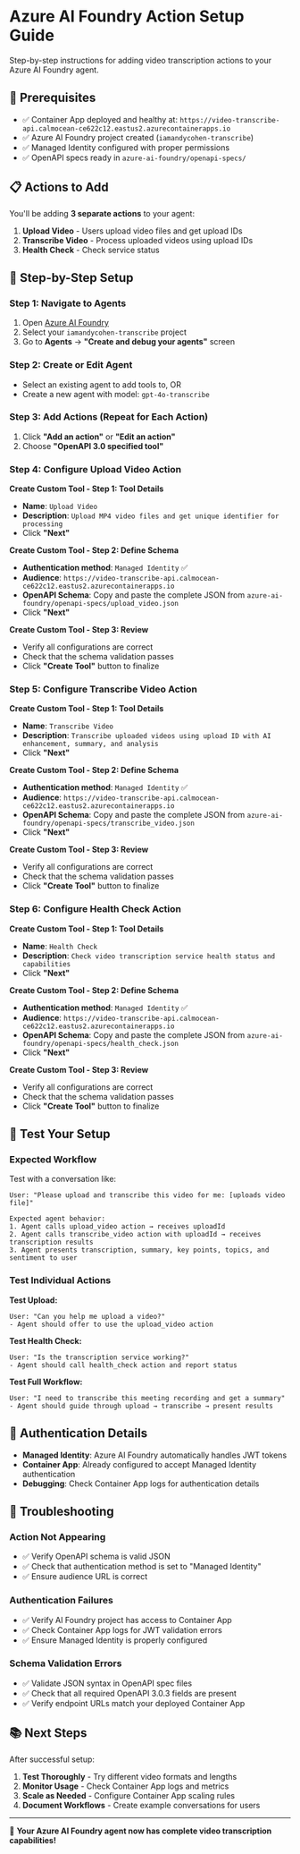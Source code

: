 # Azure AI Foundry Action Setup Guide

Step-by-step instructions for adding video transcription actions to your Azure AI Foundry agent.

## 🎯 Prerequisites

- ✅ Container App deployed and healthy at: `https://video-transcribe-api.calmocean-ce622c12.eastus2.azurecontainerapps.io`
- ✅ Azure AI Foundry project created (`iamandycohen-transcribe`)
- ✅ Managed Identity configured with proper permissions
- ✅ OpenAPI specs ready in `azure-ai-foundry/openapi-specs/`

## 📋 Actions to Add

You'll be adding **3 separate actions** to your agent:

1. **Upload Video** - Users upload video files and get upload IDs
2. **Transcribe Video** - Process uploaded videos using upload IDs
3. **Health Check** - Check service status

## 🤖 Step-by-Step Setup

### Step 1: Navigate to Agents

1. Open [Azure AI Foundry](https://ai.azure.com)
2. Select your `iamandycohen-transcribe` project
3. Go to **Agents** → **"Create and debug your agents"** screen

### Step 2: Create or Edit Agent

- Select an existing agent to add tools to, OR
- Create a new agent with model: `gpt-4o-transcribe`

### Step 3: Add Actions (Repeat for Each Action)

1. Click **"Add an action"** or **"Edit an action"**
2. Choose **"OpenAPI 3.0 specified tool"**

### Step 4: Configure Upload Video Action

**Create Custom Tool - Step 1: Tool Details**
- **Name**: `Upload Video`
- **Description**: `Upload MP4 video files and get unique identifier for processing`
- Click **"Next"**

**Create Custom Tool - Step 2: Define Schema**
- **Authentication method**: `Managed Identity` ✅
- **Audience**: `https://video-transcribe-api.calmocean-ce622c12.eastus2.azurecontainerapps.io`
- **OpenAPI Schema**: Copy and paste the complete JSON from `azure-ai-foundry/openapi-specs/upload_video.json`
- Click **"Next"**

**Create Custom Tool - Step 3: Review**
- Verify all configurations are correct
- Check that the schema validation passes
- Click **"Create Tool"** button to finalize

### Step 5: Configure Transcribe Video Action

**Create Custom Tool - Step 1: Tool Details**
- **Name**: `Transcribe Video`
- **Description**: `Transcribe uploaded videos using upload ID with AI enhancement, summary, and analysis`
- Click **"Next"**

**Create Custom Tool - Step 2: Define Schema**
- **Authentication method**: `Managed Identity` ✅
- **Audience**: `https://video-transcribe-api.calmocean-ce622c12.eastus2.azurecontainerapps.io`
- **OpenAPI Schema**: Copy and paste the complete JSON from `azure-ai-foundry/openapi-specs/transcribe_video.json`
- Click **"Next"**

**Create Custom Tool - Step 3: Review**
- Verify all configurations are correct
- Check that the schema validation passes
- Click **"Create Tool"** button to finalize

### Step 6: Configure Health Check Action

**Create Custom Tool - Step 1: Tool Details**
- **Name**: `Health Check`
- **Description**: `Check video transcription service health status and capabilities`
- Click **"Next"**

**Create Custom Tool - Step 2: Define Schema**
- **Authentication method**: `Managed Identity` ✅
- **Audience**: `https://video-transcribe-api.calmocean-ce622c12.eastus2.azurecontainerapps.io`
- **OpenAPI Schema**: Copy and paste the complete JSON from `azure-ai-foundry/openapi-specs/health_check.json`
- Click **"Next"**

**Create Custom Tool - Step 3: Review**
- Verify all configurations are correct
- Check that the schema validation passes
- Click **"Create Tool"** button to finalize

## 🧪 Test Your Setup

### Expected Workflow

Test with a conversation like:

```
User: "Please upload and transcribe this video for me: [uploads video file]"

Expected agent behavior:
1. Agent calls upload_video action → receives uploadId
2. Agent calls transcribe_video action with uploadId → receives transcription results
3. Agent presents transcription, summary, key points, topics, and sentiment to user
```

### Test Individual Actions

**Test Upload:**
```
User: "Can you help me upload a video?"
- Agent should offer to use the upload_video action
```

**Test Health Check:**
```
User: "Is the transcription service working?"
- Agent should call health_check action and report status
```

**Test Full Workflow:**
```
User: "I need to transcribe this meeting recording and get a summary"
- Agent should guide through upload → transcribe → present results
```

## 🔐 Authentication Details

- **Managed Identity**: Azure AI Foundry automatically handles JWT tokens
- **Container App**: Already configured to accept Managed Identity authentication
- **Debugging**: Check Container App logs for authentication details

## 🚨 Troubleshooting

### Action Not Appearing
- ✅ Verify OpenAPI schema is valid JSON
- ✅ Check that authentication method is set to "Managed Identity"
- ✅ Ensure audience URL is correct

### Authentication Failures
- ✅ Verify AI Foundry project has access to Container App
- ✅ Check Container App logs for JWT validation errors
- ✅ Ensure Managed Identity is properly configured

### Schema Validation Errors
- ✅ Validate JSON syntax in OpenAPI spec files
- ✅ Check that all required OpenAPI 3.0.3 fields are present
- ✅ Verify endpoint URLs match your deployed Container App

## 📚 Next Steps

After successful setup:

1. **Test Thoroughly** - Try different video formats and lengths
2. **Monitor Usage** - Check Container App logs and metrics
3. **Scale as Needed** - Configure Container App scaling rules
4. **Document Workflows** - Create example conversations for users

---

🎉 **Your Azure AI Foundry agent now has complete video transcription capabilities!**
